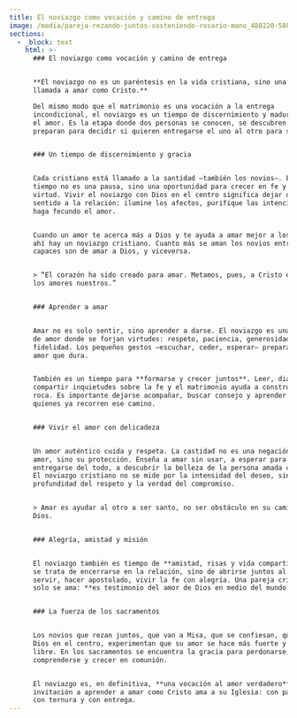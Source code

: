```yaml
---
title: El noviazgo como vocación y camino de entrega
image: /media/pareja-rezando-juntos-sosteniendo-rosario-mano_488220-5885.jpg
sections:
  - _block: text
    html: >-
      ### El noviazgo como vocación y camino de entrega


      **El noviazgo no es un paréntesis en la vida cristiana, sino una verdadera
      llamada a amar como Cristo.**  

      Del mismo modo que el matrimonio es una vocación a la entrega
      incondicional, el noviazgo es un tiempo de discernimiento y maduración en
      el amor. Es la etapa donde dos personas se conocen, se descubren y se
      preparan para decidir si quieren entregarse el uno al otro para siempre.


      ### Un tiempo de discernimiento y gracia


      Cada cristiano está llamado a la santidad —también los novios—. Este
      tiempo no es una pausa, sino una oportunidad para crecer en fe y en
      virtud. Vivir el noviazgo con Dios en el centro significa dejar que Él dé
      sentido a la relación: ilumine los afectos, purifique las intenciones y
      haga fecundo el amor.


      Cuando un amor te acerca más a Dios y te ayuda a amar mejor a los demás,
      ahí hay un noviazgo cristiano. Cuanto más se aman los novios entre sí, más
      capaces son de amar a Dios, y viceversa.


      > “El corazón ha sido creado para amar. Metamos, pues, a Cristo en todos
      los amores nuestros.”


      ### Aprender a amar


      Amar no es solo sentir, sino aprender a darse. El noviazgo es una escuela
      de amor donde se forjan virtudes: respeto, paciencia, generosidad y
      fidelidad. Los pequeños gestos —escuchar, ceder, esperar— preparan para un
      amor que dura.


      También es un tiempo para **formarse y crecer juntos**. Leer, dialogar,
      compartir inquietudes sobre la fe y el matrimonio ayuda a construir sobre
      roca. Es importante dejarse acompañar, buscar consejo y aprender de
      quienes ya recorren ese camino.


      ### Vivir el amor con delicadeza


      Un amor auténtico cuida y respeta. La castidad no es una negación del
      amor, sino su protección. Enseña a amar sin usar, a esperar para
      entregarse del todo, a descubrir la belleza de la persona amada como don.
      El noviazgo cristiano no se mide por la intensidad del deseo, sino por la
      profundidad del respeto y la verdad del compromiso.


      > Amar es ayudar al otro a ser santo, no ser obstáculo en su camino hacia
      Dios.


      ### Alegría, amistad y misión


      El noviazgo también es tiempo de **amistad, risas y vida compartida**. No
      se trata de encerrarse en la relación, sino de abrirse juntos al mundo:
      servir, hacer apostolado, vivir la fe con alegría. Una pareja cristiana no
      solo se ama: **es testimonio del amor de Dios en medio del mundo.**


      ### La fuerza de los sacramentos


      Los novios que rezan juntos, que van a Misa, que se confiesan, que ponen a
      Dios en el centro, experimentan que su amor se hace más fuerte y más
      libre. En los sacramentos se encuentra la gracia para perdonarse,
      comprenderse y crecer en comunión.


      El noviazgo es, en definitiva, **una vocación al amor verdadero**, una
      invitación a aprender a amar como Cristo ama a su Iglesia: con paciencia,
      con ternura y con entrega.
---
```

